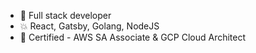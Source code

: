- 🌴 Full stack developer
- 💥 React, Gatsby, Golang, NodeJS
- 💫 Certified - AWS SA Associate & GCP Cloud Architect
